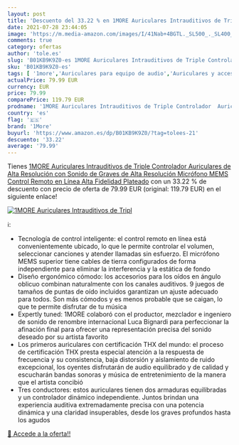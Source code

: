 ```yaml
---
layout: post
title: 'Descuento del 33.22 % en 1MORE Auriculares Intrauditivos de Tripl'
date: 2021-07-28 23:44:05
image: 'https://m.media-amazon.com/images/I/41Nab+4BGTL._SL500_._SL400_.jpg'
comments: true
category: ofertas
author: 'tole.es'
slug: 'B01KB9K9Z0-es 1MORE Auriculares Intrauditivos de Triple Controlador...'
sku: 'B01KB9K9Z0-es'
tags: [ '1more','Auriculares para equipo de audio','Auriculares y accesorios','Electrónica','auriculares', ]
actualPrice: 79.99 EUR
currency: EUR
price: 79.99
comparePrice: 119.79 EUR
prodname: '1MORE Auriculares Intrauditivos de Triple Controlador  Auriculares de Alta Resolución con Sonido de Graves de Alta Resolución  Micrófono MEMS  Control Remoto en Línea  Alta Fidelidad  Plateado'
country: 'es'
flag: '🇪🇸'
brand: '1More'
buyurl: 'https://www.amazon.es/dp/B01KB9K9Z0/?tag=tolees-21'
descuento: '33.22'
average: '79.99'
---
```


Tienes [1MORE Auriculares Intrauditivos de Triple Controlador  Auriculares de Alta Resolución con Sonido de Graves de Alta Resolución  Micrófono MEMS  Control Remoto en Línea  Alta Fidelidad  Plateado](https://www.amazon.es/dp/B01KB9K9Z0/?tag=tolees-21) con un 33.22 % de descuento con precio de oferta de 79.99 EUR (original: 119.79 EUR) en el siguiente enlace!

[![1MORE Auriculares Intrauditivos de Tripl](https://m.media-amazon.com/images/I/41Nab+4BGTL._SL500_._SL400_.jpg)](https://www.amazon.es/dp/B01KB9K9Z0/?tag=tolees-21)

ℹ️:

- Tecnología de control inteligente: el control remoto en línea está convenientemente ubicado, lo que le permite controlar el volumen, seleccionar canciones y atender llamadas sin esfuerzo. El micrófono MEMS superior tiene cables de tierra configurados de forma independiente para eliminar la interferencia y la estática de fondo
- Diseño ergonómico cómodo: los accesorios para los oídos en ángulo oblicuo combinan naturalmente con los canales auditivos. 9 juegos de tamaños de puntas de oído incluidos garantizan un ajuste adecuado para todos. Son más cómodos y es menos probable que se caigan, lo que te permite disfrutar de tu música
- Expertly tuned: 1MORE colaboró ​​con el productor, mezclador e ingeniero de sonido de renombre internacional Luca Bignardi para perfeccionar la afinación final para ofrecer una representación precisa del sonido deseado por su artista favorito
- Los primeros auriculares con certificación THX del mundo: el proceso de certificación THX presta especial atención a la respuesta de frecuencia y su consistencia, baja distorsión y aislamiento de ruido excepcional, los oyentes disfrutarán de audio equilibrado y de calidad y escucharán bandas sonoras y música de entretenimiento de la manera que el artista concibió
- Tres conductores: estos auriculares tienen dos armaduras equilibradas y un controlador dinámico independiente. Juntos brindan una experiencia auditiva extremadamente precisa con una potencia dinámica y una claridad insuperables, desde los graves profundos hasta los agudos

[🛒 Accede a la oferta!!](https://www.amazon.es/dp/B01KB9K9Z0/?tag=tolees-21)
